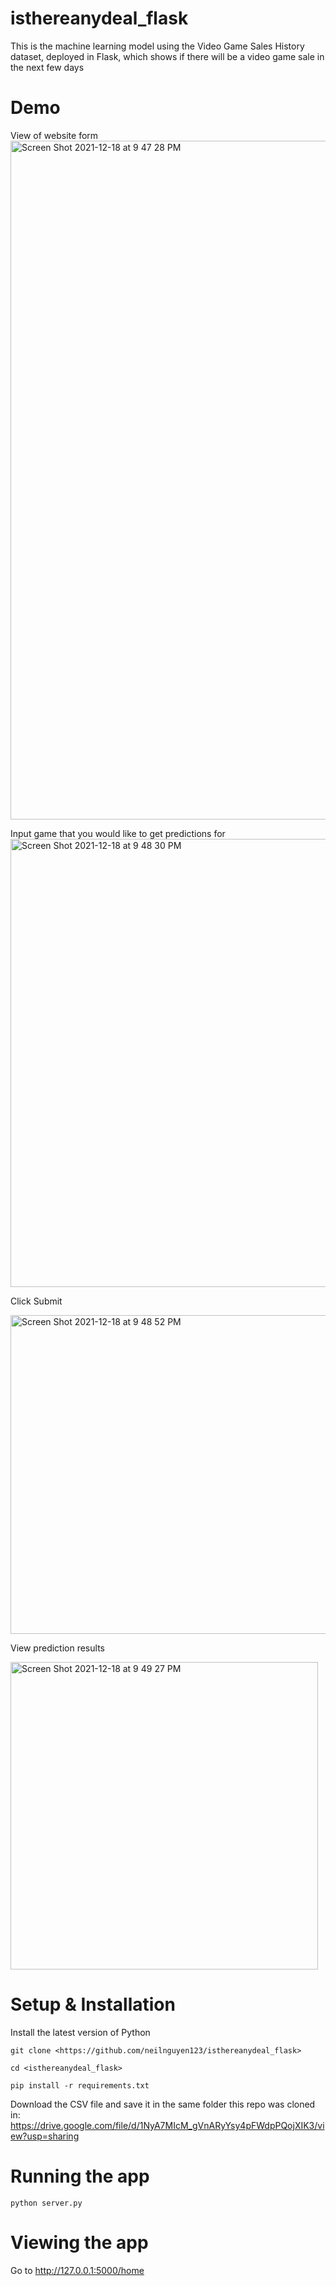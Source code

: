 # isthereanydeal_flask
This is the machine learning model using the Video Game Sales History dataset, deployed in Flask, which shows if there will be a video game sale in the next few days

# Demo
View of website form
<img width="1086" alt="Screen Shot 2021-12-18 at 9 47 28 PM" src="https://user-images.githubusercontent.com/85441922/146663203-217e9876-9b2c-46a8-8236-4b7510e68d18.png">

Input game that you would like to get predictions for
<img width="717" alt="Screen Shot 2021-12-18 at 9 48 30 PM" src="https://user-images.githubusercontent.com/85441922/146663212-90c21a63-e9bd-40d9-9b31-1b0a720975f5.png">

Click Submit 

<img width="510" alt="Screen Shot 2021-12-18 at 9 48 52 PM" src="https://user-images.githubusercontent.com/85441922/146663221-5e19b911-9ad9-4da4-ba34-c5eeff2b8bd8.png">

View prediction results 

<img width="492" alt="Screen Shot 2021-12-18 at 9 49 27 PM" src="https://user-images.githubusercontent.com/85441922/146663233-35aff80b-6afb-4d74-ad0a-60675fdcba1e.png">


# Setup & Installation
Install the latest version of Python
```
git clone <https://github.com/neilnguyen123/isthereanydeal_flask>
```
```
cd <isthereanydeal_flask>
```
```
pip install -r requirements.txt
```

Download the CSV file and save it in the same folder this repo was cloned in: 
https://drive.google.com/file/d/1NyA7MIcM_gVnARyYsy4pFWdpPQojXIK3/view?usp=sharing

# Running the app
```
python server.py
```
# Viewing the app

Go to http://127.0.0.1:5000/home

